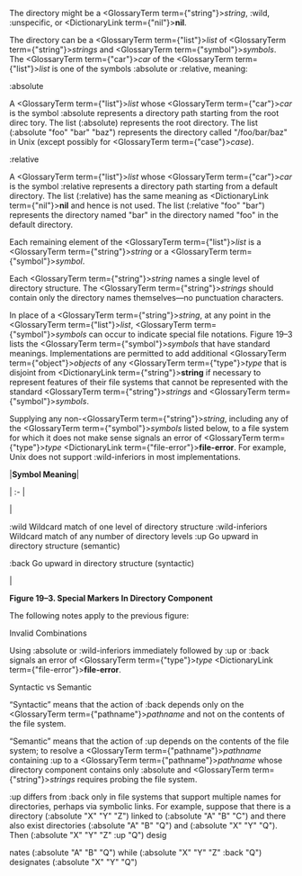  The directory might be a <GlossaryTerm  term={"string"}><i>string</i></GlossaryTerm>, :wild, :unspecific, or <DictionaryLink  term={"nil"}><b>nil</b></DictionaryLink>. 



The directory can be a <GlossaryTerm  term={"list"}><i>list</i></GlossaryTerm> of <GlossaryTerm  term={"string"}><i>strings</i></GlossaryTerm> and <GlossaryTerm  term={"symbol"}><i>symbols</i></GlossaryTerm>. The <GlossaryTerm  term={"car"}><i>car</i></GlossaryTerm> of the <GlossaryTerm  term={"list"}><i>list</i></GlossaryTerm> is one of the symbols :absolute or :relative, meaning: 



:absolute 



A <GlossaryTerm  term={"list"}><i>list</i></GlossaryTerm> whose <GlossaryTerm  term={"car"}><i>car</i></GlossaryTerm> is the symbol :absolute represents a directory path starting from the root direc tory. The list (:absolute) represents the root directory. The list (:absolute "foo" "bar" "baz") represents the directory called "/foo/bar/baz" in Unix (except possibly for <GlossaryTerm  term={"case"}><i>case</i></GlossaryTerm>). 



:relative 



A <GlossaryTerm  term={"list"}><i>list</i></GlossaryTerm> whose <GlossaryTerm  term={"car"}><i>car</i></GlossaryTerm> is the symbol :relative represents a directory path starting from a default directory. The list (:relative) has the same meaning as <DictionaryLink  term={"nil"}><b>nil</b></DictionaryLink> and hence is not used. The list (:relative "foo" "bar") represents the directory named "bar" in the directory named "foo" in the default directory. 



Each remaining element of the <GlossaryTerm  term={"list"}><i>list</i></GlossaryTerm> is a <GlossaryTerm  term={"string"}><i>string</i></GlossaryTerm> or a <GlossaryTerm  term={"symbol"}><i>symbol</i></GlossaryTerm>. 







 



 



Each <GlossaryTerm  term={"string"}><i>string</i></GlossaryTerm> names a single level of directory structure. The <GlossaryTerm  term={"string"}><i>strings</i></GlossaryTerm> should contain only the directory names themselves—no punctuation characters. 



In place of a <GlossaryTerm  term={"string"}><i>string</i></GlossaryTerm>, at any point in the <GlossaryTerm  term={"list"}><i>list</i></GlossaryTerm>, <GlossaryTerm  term={"symbol"}><i>symbols</i></GlossaryTerm> can occur to indicate special file notations. Figure 19–3 lists the <GlossaryTerm  term={"symbol"}><i>symbols</i></GlossaryTerm> that have standard meanings. Implementations are permitted to add additional <GlossaryTerm  term={"object"}><i>objects</i></GlossaryTerm> of any <GlossaryTerm  term={"type"}><i>type</i></GlossaryTerm> that is disjoint from <DictionaryLink  term={"string"}><b>string</b></DictionaryLink> if necessary to represent features of their file systems that cannot be represented with the standard <GlossaryTerm  term={"string"}><i>strings</i></GlossaryTerm> and <GlossaryTerm  term={"symbol"}><i>symbols</i></GlossaryTerm>. 



Supplying any non-<GlossaryTerm  term={"string"}><i>string</i></GlossaryTerm>, including any of the <GlossaryTerm  term={"symbol"}><i>symbols</i></GlossaryTerm> listed below, to a file system for which it does not make sense signals an error of <GlossaryTerm  term={"type"}><i>type</i></GlossaryTerm> <DictionaryLink  term={"file-error"}><b>file-error</b></DictionaryLink>. For example, Unix does not support :wild-inferiors in most implementations. 



|**Symbol Meaning**|

| :- |

|<p>:wild Wildcard match of one level of directory structure :wild-inferiors Wildcard match of any number of directory levels :up Go upward in directory structure (semantic) </p><p>:back Go upward in directory structure (syntactic)</p>|





**Figure 19–3. Special Markers In Directory Component** 



The following notes apply to the previous figure: 



Invalid Combinations 



Using :absolute or :wild-inferiors immediately followed by :up or :back signals an error of <GlossaryTerm  term={"type"}><i>type</i></GlossaryTerm> <DictionaryLink  term={"file-error"}><b>file-error</b></DictionaryLink>. 



Syntactic vs Semantic 



“Syntactic” means that the action of :back depends only on the <GlossaryTerm  term={"pathname"}><i>pathname</i></GlossaryTerm> and not on the contents of the file system. 



“Semantic” means that the action of :up depends on the contents of the file system; to resolve a <GlossaryTerm  term={"pathname"}><i>pathname</i></GlossaryTerm> containing :up to a <GlossaryTerm  term={"pathname"}><i>pathname</i></GlossaryTerm> whose directory component contains only :absolute and <GlossaryTerm  term={"string"}><i>strings</i></GlossaryTerm> requires probing the file system. 



:up differs from :back only in file systems that support multiple names for directories, perhaps via symbolic links. For example, suppose that there is a directory (:absolute "X" "Y" "Z") linked to (:absolute "A" "B" "C") and there also exist directories (:absolute "A" "B" "Q") and (:absolute "X" "Y" "Q"). Then (:absolute "X" "Y" "Z" :up "Q") desig 



nates (:absolute "A" "B" "Q") while (:absolute "X" "Y" "Z" :back "Q") designates (:absolute "X" "Y" "Q") 







 



 



